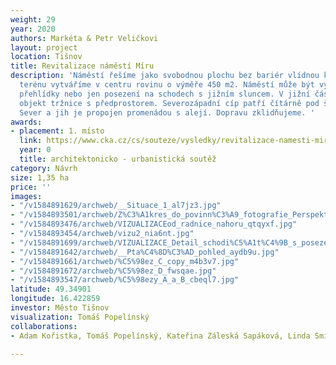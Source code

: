 ```yaml
---
weight: 29
year: 2020
authors: Markéta & Petr Veličkovi
layout: project
location: Tišnov
title: Revitalizace náměstí Míru
description: 'Náměstí řešíme jako svobodnou plochu bez bariér vlídnou k chodcům. Modelací
  terénu vytváříme v centru rovinu o výměře 450 m2. Náměstí může být využito na trhy,
  přehlídky nebo jen posezení na schodech s jižním sluncem. V jižní části umisťujeme
  objekt tržnice s předprostorem. Severozápadní cíp patří čítárně pod širým nebem.
  Sever a jih je propojen promenádou s alejí. Dopravu zklidňujeme. '
awards:
- placement: 1. místo
  link: https://www.cka.cz/cs/souteze/vysledky/revitalizace-namesti-miru-v-tisnove
  year: 0
  title: architektonicko - urbanistická soutěž
category: Návrh
size: 1,35 ha
price: ''
images:
- "/v1584891629/archweb/__Situace_1_al7jz3.jpg"
- "/v1584893501/archweb/Z%C3%A1kres_do_povinn%C3%A9_fotografie_Perspektivn%C3%AD_pohled_I_dwlaen.jpg"
- "/v1584893476/archweb/VIZUALIZACEod_radnice_nahoru_qtqyxf.jpg"
- "/v1584893454/archweb/vizu2_nia6nt.jpg"
- "/v1584891699/archweb/VIZUALIZACE_Detail_schodi%C5%A1t%C4%9B_s_posezen%C3%ADm_yzi5zh.jpg"
- "/v1584891642/archweb/__Pta%C4%8D%C3%AD_pohled_aydb9u.jpg"
- "/v1584891661/archweb/%C5%98ez_C_copy_m4b3v7.jpg"
- "/v1584891672/archweb/%C5%98ez_D_fwsqae.jpg"
- "/v1584893547/archweb/%C5%98ezy_A_a_B_cbeql7.jpg"
latitude: 49.34901
longitude: 16.422859
investor: Město Tišnov
visualization: Tomáš Popelínský
collaborations:
- Adam Kořistka, Tomáš Popelínský, Kateřina Záleská Sapáková, Linda Smítalová

---
```

